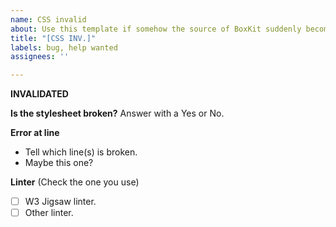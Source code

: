 ```yaml
---
name: CSS invalid
about: Use this template if somehow the source of BoxKit suddenly becomes invalid
title: "[CSS INV.]"
labels: bug, help wanted
assignees: ''

---
```


**INVALIDATED**

**Is the stylesheet broken?**
Answer with a Yes or No.

**Error at line**
- Tell which line(s) is broken.
- Maybe this one?

**Linter**
(Check the one you use)
- [ ] W3 Jigsaw linter.
- [ ] Other linter.
